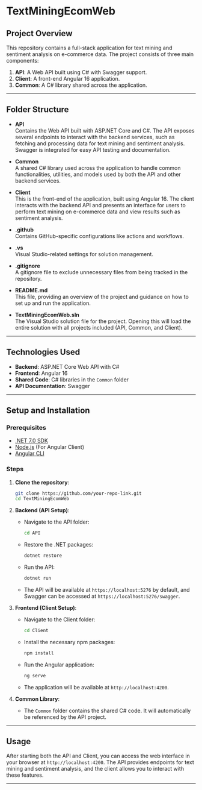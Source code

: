 # TextMiningEcomWeb

## Project Overview

This repository contains a full-stack application for text mining and sentiment analysis on e-commerce data. The project consists of three main components:

1. **API**: A Web API built using C# with Swagger support.
2. **Client**: A front-end Angular 16 application.
3. **Common**: A C# library shared across the application.

---

## Folder Structure

- **API**  
  Contains the Web API built with ASP.NET Core and C#. The API exposes several endpoints to interact with the backend services, such as fetching and processing data for text mining and sentiment analysis. Swagger is integrated for easy API testing and documentation.

- **Common**  
  A shared C# library used across the application to handle common functionalities, utilities, and models used by both the API and other backend services.

- **Client**  
  This is the front-end of the application, built using Angular 16. The client interacts with the backend API and presents an interface for users to perform text mining on e-commerce data and view results such as sentiment analysis.

- **.github**  
  Contains GitHub-specific configurations like actions and workflows.

- **.vs**  
  Visual Studio-related settings for solution management.

- **.gitignore**  
  A gitignore file to exclude unnecessary files from being tracked in the repository.

- **README.md**  
  This file, providing an overview of the project and guidance on how to set up and run the application.

- **TextMiningEcomWeb.sln**  
  The Visual Studio solution file for the project. Opening this will load the entire solution with all projects included (API, Common, and Client).

---

## Technologies Used

- **Backend**: ASP.NET Core Web API with C#
- **Frontend**: Angular 16
- **Shared Code**: C# libraries in the `Common` folder
- **API Documentation**: Swagger

---

## Setup and Installation

### Prerequisites

- [.NET 7.0 SDK](https://dotnet.microsoft.com/download/dotnet/7.0)
- [Node.js](https://nodejs.org/) (For Angular Client)
- [Angular CLI](https://angular.io/cli)

### Steps

1. **Clone the repository**:

   ```bash
   git clone https://github.com/your-repo-link.git
   cd TextMiningEcomWeb
   ```

2. **Backend (API Setup)**:
   - Navigate to the API folder:
     ```bash
     cd API
     ```
   - Restore the .NET packages:
     ```bash
     dotnet restore
     ```
   - Run the API:
     ```bash
     dotnet run
     ```
   - The API will be available at `https://localhost:5276` by default, and Swagger can be accessed at `https://localhost:5276/swagger`.

3. **Frontend (Client Setup)**:
   - Navigate to the Client folder:
     ```bash
     cd Client
     ```
   - Install the necessary npm packages:
     ```bash
     npm install
     ```
   - Run the Angular application:
     ```bash
     ng serve
     ```
   - The application will be available at `http://localhost:4200`.

4. **Common Library**:
   - The `Common` folder contains the shared C# code. It will automatically be referenced by the API project.

---

## Usage

After starting both the API and Client, you can access the web interface in your browser at `http://localhost:4200`. The API provides endpoints for text mining and sentiment analysis, and the client allows you to interact with these features.

---
